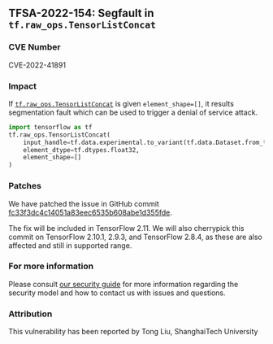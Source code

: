 ## TFSA-2022-154: Segfault in `tf.raw_ops.TensorListConcat`

### CVE Number
CVE-2022-41891

### Impact
If [`tf.raw_ops.TensorListConcat`](https://github.com/tensorflow/tensorflow/blob/master/tensorflow/core/kernels/list_kernels.h) is given `element_shape=[]`, it results segmentation fault which can be used to trigger a denial of service attack.
```python
import tensorflow as tf
tf.raw_ops.TensorListConcat(
    input_handle=tf.data.experimental.to_variant(tf.data.Dataset.from_tensor_slices([1, 2, 3])),
    element_dtype=tf.dtypes.float32,
    element_shape=[]
)
```

### Patches
We have patched the issue in GitHub commit [fc33f3dc4c14051a83eec6535b608abe1d355fde](https://github.com/tensorflow/tensorflow/commit/fc33f3dc4c14051a83eec6535b608abe1d355fde).

The fix will be included in TensorFlow 2.11. We will also cherrypick this commit on TensorFlow 2.10.1, 2.9.3, and TensorFlow 2.8.4, as these are also affected and still in supported range.


### For more information
Please consult [our security guide](https://github.com/tensorflow/tensorflow/blob/master/SECURITY.md) for more information regarding the security model and how to contact us with issues and questions.


### Attribution
This vulnerability has been reported by Tong Liu, ShanghaiTech University
